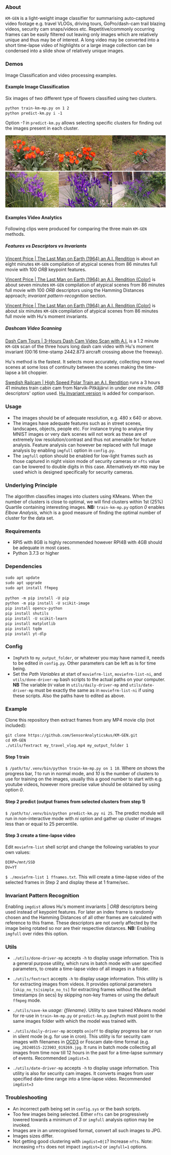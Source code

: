 
### About ###
`KM-GEN` is a light-weight image classifier for summarising auto-captured video footage e.g. travel VLOGs, driving tours, GoPro/dash-cam trail blazing videos, security cam snaps/videos etc. Repetitive/commonly occurring frames can be easily filtered out leaving only images which are relatively unique and thus may be of interest. A long video may be converted into a short time-lapse video of highlights or a large image collection can be condensed into a slide show of relatively unique images.

### Demos ###
Image Classification and video processing examples.

#### Example Image Classification
Six images of two different type of flowers classified using two clusters.
```
python train-km-mp.py on 1 2
python predict-km.py i -1
```
Option *-1* in `predict-km.py` allows selecting specific clusters for finding out the images present in each cluster.

![Tulips](./flowers/clust0.jpg)
![Iris](./flowers/clust1.jpg)

#### Examples Video Analytics
Following clips were produced for comparing the three main `KM-GEN` methods.

##### Features vs Descriptors vs Invariants
[Vincent Price | The Last Man on Earth (1964) an A.I. Rendition](https://youtu.be/dgB6E9QJVKk?si=J3d7sTJOuMGVpvhK) is about an eight minutes `KM-GEN` compilation of atypical scenes from 86 minutes full movie with 100 *ORB* keypoint features.

[Vincent Price | The Last Man on Earth (1964) an A.I. Rendition (Color)](https://youtu.be/mgjJMnhwmpM) is about seven minutes `KM-GEN` compilation of atypical scenes from 86 minutes full movie with 100 *ORB* descriptors using the Hamming Distances approach; *invariant pattern-recognition* section.

[Vincent Price | The Last Man on Earth (1964) an A.I. Rendition (Color)](https://youtu.be/xaTTK8JK-Gs) is about six minutes `KM-GEN` compilation of atypical scenes from 86 minutes full movie with Hu's moment invariants.

##### Dashcam Video Scanning
[Dash Cam Tours | 3-Hours Dash Cam Video Scan with A.I.](https://youtu.be/g8BbILWP7_8) is a 1.2 minute `KM-GEN` scan of the three hours long dash cam video with Hu's moment invariant (00:16 time-stamp 2442.873 aircraft crossing above the freeway).

Hu's method is the fastest. It selects more accurately, collecting more novel scenes at some loss of continuity between the scenes making the time-lapse a bit choppier.

[Swedish Railcam | High Speed Polar Train an A.I. Rendition](https://youtu.be/rNEWurCoHp8?si=DAtGZgXiaU_yWRPr) runs a 3 hours 41 minutes train cabin cam from Narvik-Pitkäjärvi in under one minute. *ORB* descriptors' option used. [Hu Invariant version](https://youtu.be/jUA5yO4TNNw) is added for comparison.

### Usage
* The images should be of adequate resolution, e.g. 480 x 640 or above.
* The images have adequate features such as in street scenes, landscapes, objects, people etc. For instance trying to analyse tiny MNIST images or very dark scenes will not work as these are of extremely low resolution/contrast and thus not amenable for feature analysis. Feature analysis can however be replaced with full image analysis by enabling `imgfull` option in `config.py`. 
* The `imgfull` option should be enabled for low-light frames such as those captured in night vision mode of security cameras or `nfts` value can be lowered to double digits in this case. Alternatively `KM-MOD` may be used which is designed specifically for security cameras.

### Underlying Principle
The algorithm classifies images into clusters using KMeans. When the number of clusters is close to optimal, we will find clusters within 1st (25%) Quartile containing interesting images. 
**NB:** `train-km-mp.py` option *0* enables *Elbow Analysis*, which is a good measure of finding the optimal number of cluster for the data set.

### Requirements
* RPI5 with 8GB is highly recommended however RPI4B with 4GB should be adequate in most cases.
* Python 3.7.3 or higher

### Dependencies
```
sudo apt update
sudo apt upgrade
sudo apt install ffmpeg

python -m pip install -U pip
python -m pip install -U scikit-image 
pip install opencv-python
pip install shutils
pip install -U scikit-learn
pip install matplotlib
pip install tqdm
pip install yt-dlp
```

### Config
* `ImgPath` to `my_output_folder`, or whatever you may have named it, needs to be edited in `config.py`. Other parameters can be left as is for time being.
* Set the *Path Variables* at start of `moviefrm-list`, `moviefrm-list-ni`, and `utils/done-driver-mp` bash scripts to the actual paths on your computer. 
**NB** The variable `DV` value in `utils/daily-driver-mp` and `utils/date-driver-mp` must be exactly the same as in `moviefrm-list-ni` if using these scripts. Also the paths have to edited as above.

### Example
Clone this repository then extract frames from any MP4 movie clip (not included):
```
git clone https://github.com/SensorAnalyticsAus/KM-GEN.git
cd KM-GEN
./utils/fextract my_travel_vlog.mp4 my_output_folder 1
```

#### Step 1 train
`$ /path/to/.venv/bin/python train-km-mp.py on 1 10`. Where *on* shows the progress bar, *1* to run in normal mode, and *10* is the number of clusters to use for training on the images, usually this a good number to start with e.g. youtube videos, however more precise value should be obtained by using option *0*.

#### Step 2 predict (output frames from selected clusters from step 1)
`$ /path/to/.venv/bin/python predict-km.py ni 25`. The predict module will run in non-interactive mode with *ni* option and gather up cluster of images less than or equal to 25 percentile.

#### Step 3 create a time-lapse video
Edit `moviefrm-list` shell script and change the following variables to your own values:
```
DIRP=/mnt/SSD
DV=YT
```
`$ ./moviefrm-list 1 ffnames.txt`. This will create a time-lapse video of the selected frames in Step 2 and display these at 1 frame/sec.

### Invariant Pattern Recognition
Enabling `imgdist` allows Hu's moment invariants | *ORB* descriptors being used instead of keypoint features. For later an index frame is randomly chosen and the Hamming Distances of all other frames are calculated with reference to this frame. These descriptors are not overly affected by the image being rotated so nor are their respective distances. **NB:** Enabling `imgfull` over rides this option.

### Utils
* `./utils/done-driver-mp` accepts `-h` to display usage information. This is a general purpose utility, which runs in batch mode with user specified parameters, to create a time-lapse video of all images in a folder.

* `./utils/fextract` accepts `-h` to display usage information. This utility is for extracting images from videos. It provides optional parameters `[skip_no_ts|simple_no_ts]` for extracting frames without the default timestamps (in secs) by skipping non-key frames or using the default `ffmpeg` mode. 

* `./utils/save-km`  *usage: {filename}*. Utility to save trained KMeans model for re-use in `train-km-mp.py` or `predict-km.py`.`ImgPath` must point to the same images folder with which the model was trained with.

* `./utils/daily-driver-mp` accepts `on|off` to display progress bar or run in silent mode (e.g. for use in cron). This utility is for security cam images with filenames in [OCD3](https://github.com/SensorAnalyticsAus/OCD---OpenCv-motion-Detector) or Foscam date-time format (e.g. `img_20240515-223903_019269.jpg`. It runs in batch mode collecting all images from time now till 12 hours in the past for a time-lapse summary of events. Recommended `imgdist=3`.
* `./utils/date-driver-mp` accepts `-h` to display usage information. This utility is also for security cam images. It converts images from user specified date-time range into a time-lapse video. Recommended `imgdist=3`

### Troubleshooting
* An incorrect path being set in `config.sys` or the bash scripts.
* Too few images being selected. Either `nfts` can be progressively lowered towards a minimum of *3* or `imgfull` analysis option may be invoked.
* Images are in an unrecognised format, convert all such images to JPG.
* Images sizes differ. 
* Not getting good clustering with `imgdist=0|1`? Increase `nfts`. Note: increasing `nfts` does not impact `imgdist=2` or `imgfull=1` options. 
